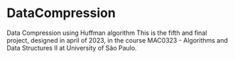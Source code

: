 # DataCompression
Data Compression using Huffman algorithm
This is the fifth and final project, designed in april of 2023, in the course MAC0323 - Algorithms and Data Structures II at University of São Paulo.
